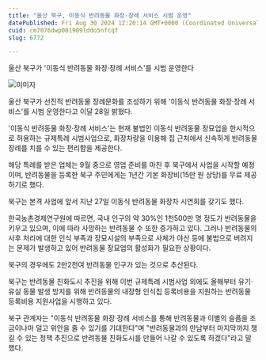 ```yaml
---
title: "울산 북구, 이동식 반려동물 화장·장례 서비스 시범 운영"
datePublished: Fri Aug 30 2024 12:20:14 GMT+0000 (Coordinated Universal Time)
cuid: cm7076dwp001909lddo5nfcqf
slug: 6772

---
```



울산 북구가 '이동식 반려동물 화장·장례 서비스'를 시범 운영한다

![이미지](https://cdn.hashnode.com/res/hashnode/image/upload/v1739261140349/d858e038-06ad-4168-bbf0-160ba4de68ae.jpeg)

울산 북구가 선진적 반려동물 장례문화를 조성하기 위해 '이동식 반려동물 화장·장례 서비스'를 시범 운영한다고 이달 28일 밝혔다.

'이동식 반려동물 화장·장례 서비스'는 현재 불법인 이동식 반려동물 장묘업을 한시적으로 허용하는 규제특례 시범사업으로, 화장차량을 이용해 집 근처에서 신속하게 반려동물 장례를 치를 수 있는 편리함을 제공한다.

해당 특례를 받은 업체는 9월 중으로 영업 준비를 마친 후 북구에서 사업을 시작할 예정이며, 반려동물을 등록한 북구 주민에게는 1년간 기본 화장비(15만 원 상당)를 무료 제공하기로 했다.

북구는 본격 사업에 앞서 지난 27일 이동식 반려동물 화장차 시연회를 갖기도 했다.

한국농촌경제연구원에 따르면, 국내 인구의 약 30%인 1천500만 명 정도가 반려동물을 키우고 있으며, 이에 따라 사망하는 반려동물 수 또한 증가하고 있다. 그러나 반려동물의 사후 처리에 대한 인식 부족과 장묘시설의 부족으로 사체가 야산 등에 불법으로 버려지는 문제가 발생하고 있어 반려동물 장묘업의 활성화가 필요한 상황이다.

북구의 경우에도 2만2천여 반려동물 인구가 있는 것으로 추산된다.

북구는 반려동물 친화도시 추진을 위해 이번 규제특례 시범사업 외에도 올해부터 유기·유실 동물 발생 방지를 위해 반려동물의 내장형 인식칩 등록비용을 지원하는 반려동물 등록비용 지원사업을 시행하고 있다.

북구 관계자는 "이동식 반려동물 화장·장례 서비스를 통해 반려동물과 이별의 슬픔을 조금이나마 덜고 위안을 줄 수 있기를 기대한다"며 "반려동물과의 만남부터 마지막까지 챙길 수 있는 정책 추진으로 반려동물 친화도시를 만들어 나갈 수 있도록 하겠다"라고 말했다.